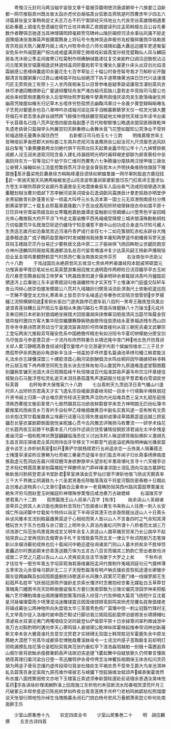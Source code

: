 <!-- { "loadSidebar": true } -->
　　粤惟汉元封司马两当轴宇宙皆文章千载被芬馥明徳洪唐虞朝举十六族娄江洎新都一网尽推毂弇州既龙奋太函亦虎伏白昼临髙台狂歌击燕筑是时西曹彦年少四五六诗篇甚张皇文事稍局促丈夫志万古不朽宁案牍经天纬地业九代丧空谷英雄倏相遇羣起赴秦鹿上驷谁先登遗编在斑竹丘坟并典索乙夜朗披读列庄孟荀韩檀左吕公谷先秦数作者鞭弭恣驰逐当其神理辏罔顾毫颖秃穹碑峙山陵巨碣控河渎余事拈风骚不胫走遐隩烟涛涨渤澥英声振獯鬻腾身上将坛号令鬼神哭追奔极穷岛蛟蜃碎屠戮华铭勒居胥京观自天筑八翼摩丹阍上谒九州牧帝命总六师长城倏如矗大纛巡边疆军吏道匍匐安危系中外闽楚遍尸祝功成戒盛满洞霄乞微禄戏彩娱髙堂孙枝竞蹙鞠仙人凤与麟园居各洗沐居公季孟间嵗寒订松菊制作频赓酬缄裁递往复交亲剧杵臼调洽迥敔柷沾沾问兰隂笑我甘韫匵相逢武林道倾盖洞肝腹宛若平生懽坐久屡更仆床头出双剑光焰凛霜镞感公思缠绵囊底叩余蓄花生七百字草坠三十幅公时奋苍髯夸我才万斛眇论开醍醐清言佐饘粥乗兴过弇山诸峰插平陆仙翁絶顶下执手道寒燠黄池挟日饮代兴话濠濮巧匠无旁观良工有预卜三人坐丙夜相亲互以目曾参唯曷疑季路诺庸宿含凄别英风衣袂尽渗漉回瞻缥缈云广厦遽倾覆轻舟发严滩白榆讯孤独儿童若走卒竞指司马屋公也闻余来倾筐倒庋簏将余入后堂明妆照罗縠椎牛擘黄熊舆儓厌梁肉吴生歌落梅谢生辨幽菽凭陵屋如椽东归记草木五噫序穷愁孤愤志幽鞠鸿章过十余晨夕骤登録睊睊噉名子艺苑对颦蹙余也百八章呻吟亦成轴河梁迄挥手泪眼暮簌簌寥天仅一柱灵光镇大麓将偕石羊君吾里永辟谷胡然跨飞鲸倏尔残妖鵩空观疑地文神游恍天禄当年读书台阑干长苜蓿名已擅八荒声犹借四服良哉副墨子百代称郁郁惟公晩遇余盟契匪碌碌乾坤失遗老病骨只盈掬举头拘翼宫钧天醉秦穆山香舞未竟飞花堕如蹴知公究浄业不受转轮福追随无量夀永刼住西竺
　　右新都汪司马伯玉七十三韵
　　明维嘉隆世率土皆琳琅前茅奋厯郡大树标娄江东南并虎视河洛谁鹰扬张公起汝邓九尺须眉苍追风跃兹白掣电飞乗黄腰悬两龙剑絶代俱干将燕台际天起黄金矗华阳公年十八九掉臂排枫阊都人诧玉润夹道观河阳含香入建礼待漏趋明光明时甫释褐吏部聊为郎青藜校中垒画防持东方一官等泡幻千劫宁存亡维时西曹隽六七争腾骧分麾轶两汉授甲陵三唐张公奋臂入操翰如长江流星控繁弱贯月浮余皇金膏丽若木火齐明扶桑维扬怯旗鼓下雉靡旌髙牙矗梁苑巨纛悬徐方睊睊绛灌目谤牍如螟蝗羣雄一网尽窜削盈遐方鹿冠挂武一笑骑天狼天风拂两袖被发还山冈渌波带瀍涧翠黛萦嵩邙苏门扣真谛王屋求仙方苍生半眼热荐辟交岩廊丹青遍畏垒无地潜庚桑驱车入函谷紫气流咸阳琅琊遇次美櫜鞬划相当曹刘倡邺下苏李酬河梁英词错金石逸调劘风霜庚辰计羣吏抠趋亦明堂伊余黑貂敝青衫卧篷窻长安一倾盖大叫呼元长名流本第一国士元无双潦倒南皮社分携剧黄粱寥寥二十载复此聆篇章嘉隆数六子吾汝成髙阳矫矫琅琊鉢授衣命如螀平原十日饮异味穷膏粱燕姬及赵女寒鼈庖嘉鲂雄谭走蛮触剧论惊蜩螗山川堕秀色宇宙回精光帝心雅推毂大府开平凉飞书走北塞谕檄平西羌峨峨受降壁三城夹银潢殊勳勒铜柱万仞临要荒华名既海岱钜迹仍疆场宁知息壤誓不救中山创功成合身退鸟尽知弓藏人生贵适志嵗月如沧桑筑宫近河渚丹青俨成行金钗七十二如花簇银缸赤松永辟谷大隗遥舂粮途逢广成子餽药盈筐箱时时发缄鲤询我骑羣羊庸知两孽竖作剧蟠膏肓寥天逝双舄玉楼路茫茫丹台易迁少要秩居文昌中原二三子振袂俱飞扬回眸盼尘世鼯防跑空仓神州逐麟凤阿阁驰鸾凰通都洎名岳百代留青缃濬冲复少达英风嗣王杨新声播琬琰旧业呈圭璋鸡羣覩野鹤意气时昂昂伫看汝南族奕奕传芬芳
　　右汝南张中丞助父六十八韵
　　于戏战国后永絶原尝风五侯洎七贵纨袴矜豪雄岐阳本懿戚带砺盟元功惟寅奋甲胄巨笔如长虹英英楚游集弱冠推文通明霞传两颊皎日流双瞳亭亭古玉树百尺悬苍空腾身起宿卫帝梦来飞熊晨趋景阳漏夕儤承明钟余晷辄赋诗髙吟月朣胧前镳逐济上后乗驰江东丰姿寄朗润句格谐纎秾怜才实天性下士惟谦冲门庭盛交际轩车沓云鸿倾心放崇伯握发模姬公八荒并九域踊跃归樊笼涓流赴溟渤尺土依衡崧逡巡抱一艺畴不懐登龙尤欣礼寒素率土皆吾宗华名噪逺近帝眷弥优崇陪京借管钥步罗艨艟江流照横槊彻底青铜长驱白门道夹路停花骢车前八驺列一笑卑王融夜登凤凰台谑浪青莲翁糟丘亘阡陌云车盍相从朱旗闪碣石七萃提兵锋貔貅八十万操戈元戎月支奉旧朔日本祈新封狼烟絶张掖猎犬回居庸胡床挟僚幕羽扇揺清风当筵尽珠履金钗错帘栊时邀四方客大集华阳宫纎腰舞静婉艳曲歌玲珑慈恩结永夏景福逃残冬西山四百寺寺寺悬诗筒贤劳动当宁宠渥流宸衷勋阶埒师保晋接何从容三朝宪吉甫文武攀宗工登坛两突兀推毂双穹窿安危系中国絶徼传精忠有如汾阳令华夏叨帡幪虵分匣宝剑鸟尽弢良弓参差薏苡谤一夕流丹彤欣然释重负长啸还隆中青门种地五色开防茸闭关却人累习静眠髙舂食经减何饮量增卢仝交游遍宇内若个娱幽悰维余二三子旦夕携孤笻伊余夙邂逅丱角游新丰当涂一倾盖拍手呼终童名篇诵池草绣句繙江枫君能汰礼法余亦忘疎慵深盟三十禩胶漆盘心胸河梁剧酬倡流水鸣丝桐将因毕婚嫁把袂寻韩终云胡玉棺下冉冉移空同死生竟长诀去住殊匆匆河山夐犹昨九原邈难逢虚堂翳图籍别牖扄笙镛天池涸大泽日观頽孤峰千秋信陵谊百代临淮踪吞声遍韦布饮泣环章缝佳城甃白石马鬛浮苍松灵虬逝天末泪目悬孤蓬隽声逮嗣服兰桂逾芊葱君看白雪调奕世标芙蓉
　　右盱眙李大保惟寅六十八韵
　　七台髙刺天九漈逈浮日真气蟠山川逢时异人出矫矫苏君禹天才实飞逸名宗自峨眉源委继洵轼一目余十行填胸半缃帙弱冠升贤书闽士归第一讲业嗤京房穷经诮王弼隽声洽防内光焰难具悉三呈大礼赋彤庭授清秩西曹擅文衡前辈曾六七居然蹑其后功欲收蚌鹬督学来吾方神明朗无匹纷纭簿书薮推案风雨疾吾乡万青衿手自标甲乙绛帷细雌黄百中副名实衰风遂一变彬彬有文质曰余抱沈冥廿载废羸疾尘埃蔽行迳塞马忘得失推诚却卤簿迳草踏蒭苾逡巡越三顾瓮牖忍长窒衣裳剧颠倒面貌恍亲昵雄心贯今古风雅恣评隲扬马枚曹流一一研学术烛花烂长筵丙夜互前膝千秋覈本支八代综作述调合饶笙镛情投鋭胶漆君诚左太冲余愧皇甫谧河梁一倡和乾坤对萧瑟翩翩临海丞仗义讨凶泆邦人昧逆顺背叛拟佛肸义激胡先生昌言郑庄驿维君企英风罔待齿牙毕移文下州郡意气逈逾溢祀典贻明神幽光播泉窟遂令谈艺士赤帜树髙密如开黄俨尔脱梏桎君行五岭遥余恋一丘佚美人隔蒹葭志士掩蓬荜濠梁析庄惠畴为吐奇崛三秦豪杰徒强半坐扪虱去年闻子归长斋事绣佛凿度推盈虚元苞洞凶吉晨兴得双鲤浑身欲翀翐举头望赤松羊羣政堪叱言寻十六天幔亭访芝术轻红劈霞茘重翠剖霜橘瓯宁拜滕师龙门莽崪嵂凄凉国士泪乱洒向沟洫古墓辞松楸新居问秔秫登君读书堂卧君草室淋漓金叵罗灿烂银不律斫地偕飞扬谈天鬭真率三千大千界微尘罔漏轶九十六圣君贤愚任陟黜落落双干将星河翳防密舂粮十日期此会岂难必造物真小儿文章引嫉白云乗帝乡一老竟畴防恸哭西州路风雷鼓寒栗屠龙絶朱泙穷鸟困赵壹玉树摧庭阶神理殊惨栗惟应咸池奏万古破蟋蟀
　　右温陵苏学使君禹六十二韵
　　孤愤篇挽王山人叔承八百字【有序】
　　始余读山人吴越诸游草异之顾其人未识面也庚辰秋息驾杜门忽阍者以曹生书来称山人往携一刺入长安城亡所诣闭箧中廿载矣今特持以诣足下辛毋讶其漶灭也余亟倒屣出迓山人十日斋头纵谈风雅本支流别殿最雌黄莫逆于心相视而笑人皆以山人不言备四时之气余知其滑稽玩世大于东方也既与余订盟江上明年余入弇泊舟垂虹问所谓十八桥者而太湖三万顷浩渺亡际范张鸡黍竟爽成言又明年余复入弇适山人蹑草屩贸贸来乃长公病卒不起恸哭弇山之堂再信别去俄寄余手札千言情致委笃而五言一律云千秋词苑剧万态笔锋新以余缀诗薮初成帙也后十载闻问中絶迩遣役询诸吴门则山人墓木拱矣余不胜悼怛爰麤述尔时邂逅颠末仿青莲送魏万体为五言古八百言而辍其三韵韵亡旁出者故也诗成致二子焚之几筵以告山人山人灵爽奕奕且击节浩歌于大罗之上矣
　　千秋布衣才往往专一壑穷年覔五字埳穽观海若唐维襄阳孟间代推制作嵬峨洞庭句元气摄林薄五季宋及元余音噪乌鹊非无二三子天授慙磊落有明卢柟氏骚些首恢拓途遵长卿辙步蹑左徒躅幽鞠及拟招囹圄盛删削诗歌遂非长风雅久寂寞茫茫鹿门绪一线缀寥廓王生起菰芦名姓早飞跃弱冠游燕齐强龄走京索长懐济时念雅抱经世畧无媒耻白玉草莽甘落魄禹穴繙图书尧天防畊凿傲诞偕东方曼衍类南郭敢为兰陵论偏究漆园学神来把觚翰六艺尽糟粕竦身出阛阓攘臂脱篱落四唐入经营六代佐伸缩大篇竞飞扬短什互沈着星河昼璀璨雷雨夕喷薄混沌迷雕镂震旦困笼络铿锵鸾鹄鸣突矫虎兕攫名姓聚倡楼老将镇戎幕张公两神物所向失盘错太华三芙蓉秀色照广莫懐中但一刺尘冠翳竹箨时无孔文举竟尔徒入洛维时嵗申酉芒鞋试行脚访我兰隂陌孤航载停泊披襟发长啸搏帽吐清谑易水双湛沦夷门两嚄唶结交讵同裴登仙俨偕郭平原十日余緑尊间翠杓微诚泄中夜万古对斟酌明时遘何李天心寄鸣铎人豪琅琊公乾坤纵挥霍继起维奉常词林创新薙斯文幸未丧大雅竟谁托吾意甘沈冥君才实磅礴无双国士韩常胜冠军霍鹿失余中原龙腾絶大漠厯下穷髙华成都侈宏博勉哉曹溪鉢毋令一士谔沈吟感子意踟蹰复前却明灯彻晓漏撩乱烛花落仓皇嵇阮契竟爽范张约垂虹亭下浪浩淼阻越舶一别俄十霜邂逅弇山阁尔衰背欲鲐余瘦膝乗鹤吞声话故旧丧逝捷飞藿起舞中自疑放歌久仍愕眷言懐故栖荏苒理归槖河梁白日堕一苇迅雕鹗伊余骨伶俜念汝神矍铄相期保玉体赤松问灵药胡为两竖子膏肓恣燔灼虚传段璋句竟坐杜陵疟生平褐衣贵不受帝王爵大鸟来沧溟神虬去碧落百身定奚赎九原亮难作嗟彼志与蜍牖下饱狐貉维汝赋颂声嵲表衡霍居然布衣雄八面控繁弱修文亦地下玉楼富丘索遮须奉新盟眭邃赴前诺缅余昔遇汝臭味恍荃药宗各讽咏妙理递酬酢濠上回周施江东析昉约朱弦断流水阳春咽冥漠荒阡月三尺破冢云半椁参差迹已陈宛转梦如昨夜台覔青莲携手共杯勺老柏鸣鸺鹠枯松照熠爝谈天怅邹衍掷地怆孙绰生刍愧晚暮永闭石门钥白杨号悲风万叠鬭萧索昆仑眇何处南面醉王乐










　　少室山房集巻十九
　　钦定四库全书
　　少室山房集巻二十
　　明　胡应麟　撰
　　五言古诗四首
